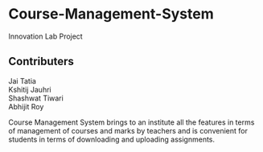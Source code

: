 # Course-Management-System
Innovation Lab Project
## Contributers<br />
Jai Tatia<br />
Kshitij Jauhri<br />
Shashwat Tiwari<br />
Abhijit Roy

Course Management System brings to an institute all the features in terms of management of courses and marks by teachers and is convenient for students in terms of downloading and uploading assignments.
